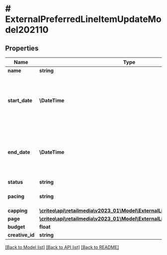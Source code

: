 # # ExternalPreferredLineItemUpdateModel202110

## Properties

Name | Type | Description | Notes
------------ | ------------- | ------------- | -------------
**name** | **string** |  |
**start_date** | **\DateTime** | Represents the Date as a year, month, and day in the format YYYY-MM-DD |
**end_date** | **\DateTime** | Represents the Date as a year, month, and day in the format YYYY-MM-DD |
**status** | **string** |  |
**pacing** | **string** |  | [optional] [default to 'accelerated']
**capping** | [**\criteo\api\retailmedia\v2023_01\Model\ExternalLineItemCapping202110**](ExternalLineItemCapping202110.md) |  | [optional]
**page** | [**\criteo\api\retailmedia\v2023_01\Model\ExternalLineItemPage202110**](ExternalLineItemPage202110.md) |  | [optional]
**budget** | **float** |  | [optional]
**creative_id** | **string** |  | [optional]

[[Back to Model list]](../../README.md#models) [[Back to API list]](../../README.md#endpoints) [[Back to README]](../../README.md)
